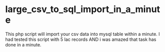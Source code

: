 # large_csv_to_sql_import_in_a_minute
This php script will import your csv data into mysql table within a minute. I had tested this script with  5 lac records AND i was amazed that task has done in a minute.
